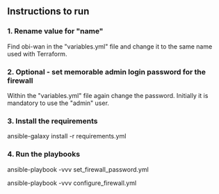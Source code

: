 ## Instructions to run

### 1. Rename value for "name"
Find obi-wan in the "variables.yml" file and change it to the same name used with Terraform.

### 2. Optional - set memorable admin login password for the firewall
Within the "variables.yml" file again change the password. Initially it is mandatory to use the "admin" user.

### 3. Install the requirements
ansible-galaxy install -r requirements.yml

### 4. Run the playbooks
ansible-playbook -vvv set_firewall_password.yml

ansible-playbook -vvv configure_firewall.yml